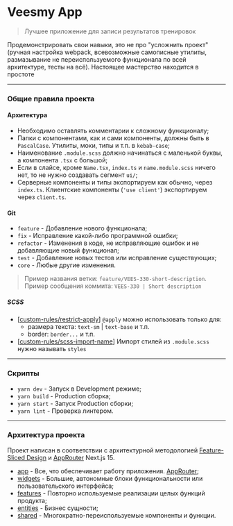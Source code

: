 # Veesmy App

> Лучшее приложение для записи результатов тренировок

Продемонстрировать свои навыки, это не про "усложнить проект" (ручная настройка webpack, всевозможные самописные утилиты, размазывание не переиспользуемого функционала по всей архитектуре, тесты на всё). Настоящее мастерство находится в простоте

---

### Общие правила проекта

#### Архитектура

- Необходимо оставлять комментарии к сложному функционалу;
- Папки с компонентами, как и сами компоненты, должны быть в `PascalCase`. Утилиты, моки, типы и т.п. в `kebab-case`;
- Наименование `.module.scss` должно начинаться с маленькой буквы, а компонента `.tsx` с большой;
- Если в слайсе, кроме `Name.tsx`, `index.ts` и `name.module.scss` ничего нет, то не нужно создавать сегмент `ui/`;
- Серверные компоненты и типы экспортируем как обычно, через `index.ts`. Клиентские компоненты (`'use client'`) экспортируем через `client.ts`.

#### Git

- `feature` - Добавление нового функционала;
- `fix` - Исправление какой-либо программной ошибки;
- `refactor` - Изменения в коде, не исправляющие ошибок и не добавляющие новый функционал;
- `test` - Добавление новых тестов или исправление существующих;
- `core` - Любые другие изменения.

> Пример названия ветки: `feature/VEES-330-short-description`. Пример сообщения коммита: `VEES-330 | Short description`

##### SCSS

- [[custom-rules/restrict-apply](./config/stylelint/restrict-apply.js)] `@apply` можно использовать только для:  
    - размера текста: `text-sm` | `text-base` и т.п.
    - border: `border...` и т.п.
- [[custom-rules/scss-import-name](./config/eslint/scss-import-name.js)] Импорт стилей из `.module.scss` нужно называть `styles`

---

### Скрипты

- `yarn dev` - Запуск в Development режиме;
- `yarn build` - Production сборка;
- `yarn start` - Запуск Production сборки;
- `yarn lint` - Проверка линтером.

---

### Архитектура проекта

Проект написан в соответствии с архитектурной методологией [Feature-Sliced Design](https://feature-sliced.design/docs/get-started/tutorial) и [AppRouter](https://nextjs.org/docs/app) Next.js 15.

- [app](/src/app/) - Все, что обеспечивает работу приложения. [AppRouter](https://nextjs.org/docs/app);
- [widgets](/src/widgets/) - Большие, автономные блоки функциональности или пользовательского интерфейса;
- [features](/src/features/) - Повторно используемые реализации целых функций продукта;
- [entities](/src/entities/) - Бизнес сущности;
- [shared](/src/shared/) - Многократно-переиспользуемые компоненты и функции.
